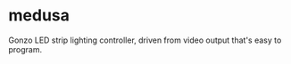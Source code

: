 medusa
======

Gonzo LED strip lighting controller, driven from video output that's easy to program.
